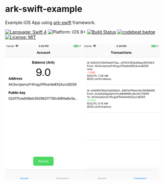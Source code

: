 # ark-swift-example
Example iOS App using [ark-swift](https://github.com/s4cha/ark-swift) framework.

[![Language: Swift 4](https://img.shields.io/badge/language-swift%204-f48041.svg?style=flat)](https://developer.apple.com/swift)
![Platform: iOS 8+](https://img.shields.io/badge/platform-iOS-blue.svg?style=flat)
[![Build Status](https://www.bitrise.io/app/5ea45aa4b30279dd/status.svg?token=5J2rQBwLJyo4jEwYySx63Q)](https://www.bitrise.io/app/5ea45aa4b30279dd)
[![codebeat badge](https://codebeat.co/badges/161591ff-6c15-4469-9b97-59e324a8f0ee)](https://codebeat.co/projects/github-com-s4cha-ark-swift-example-master)
[![License: MIT](http://img.shields.io/badge/license-MIT-lightgrey.svg?style=flat)](https://github.com/s4cha/ark-swift-example/blob/master/LICENSE)

<img src="Images/account.png" width=250>
<img src="Images/transactions.png" width=250>
